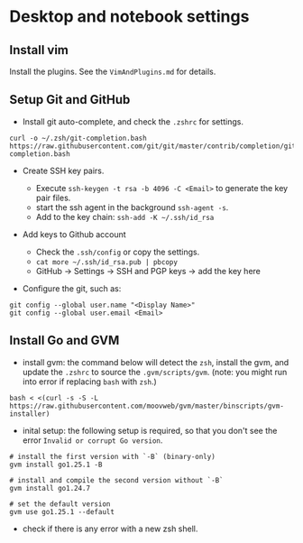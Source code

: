 # Desktop and notebook settings

## Install vim

Install the plugins. See the `VimAndPlugins.md` for details.

## Setup Git and GitHub

- Install git auto-complete, and check the `.zshrc` for settings.

```
curl -o ~/.zsh/git-completion.bash https://raw.githubusercontent.com/git/git/master/contrib/completion/git-completion.bash
```

- Create SSH key pairs.
  - Execute `ssh-keygen -t rsa -b 4096 -C <Email>` to generate the key pair files.
  - start the ssh agent in the background `ssh-agent -s`.
  - Add to the key chain: `ssh-add -K ~/.ssh/id_rsa`

- Add keys to Github account
  - Check the `.ssh/config` or copy the settings.
  - `cat more ~/.ssh/id_rsa.pub | pbcopy`
  - GitHub -> Settings -> SSH and PGP keys -> add the key here

- Configure the git, such as:

```
git config --global user.name "<Display Name>"
git config --global user.email <Email>
```

## Install Go and GVM

- install gvm: the command below will detect the `zsh`, install the gvm, and update the `.zshrc` to source the `.gvm/scripts/gvm`. (note: you might run into error if replacing `bash` with `zsh`.)

```
bash < <(curl -s -S -L https://raw.githubusercontent.com/moovweb/gvm/master/binscripts/gvm-installer)
```

- inital setup: the following setup is required, so that you don't see the error `Invalid or corrupt Go version`.

```shell
# install the first version with `-B` (binary-only)
gvm install go1.25.1 -B

# install and compile the second version without `-B`
gvm install go1.24.7

# set the default version
gvm use go1.25.1 --default
```

- check if there is any error with a new zsh shell.
